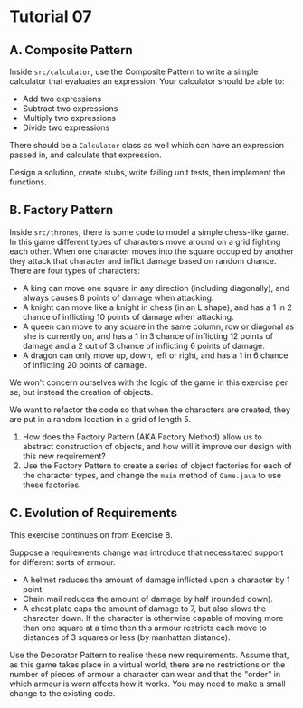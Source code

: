 # Tutorial 07
## A. Composite Pattern
Inside `src/calculator`, use the Composite Pattern to write a simple calculator that evaluates an expression. Your calculator should be able to:

- Add two expressions
- Subtract two expressions
- Multiply two expressions
- Divide two expressions

There should be a `Calculator` class as well which can have an expression passed in, and calculate that expression.

Design a solution, create stubs, write failing unit tests, then implement the functions.

## B. Factory Pattern
Inside `src/thrones`, there is some code to model a simple chess-like game. In this game different types of characters move around on a grid fighting each other. When one character moves into the square occupied by another they attack that character and inflict damage based on random chance. There are four types of characters:

- A king can move one square in any direction (including diagonally), and always causes 8 points of damage when attacking.
- A knight can move like a knight in chess (in an L shape), and has a 1 in 2 chance of inflicting 10 points of damage when attacking.
- A queen can move to any square in the same column, row or diagonal as she is currently on, and has a 1 in 3 chance of inflicting 12 points of damage and a 2 out of 3 chance of inflicting 6 points of damage.
- A dragon can only move up, down, left or right, and has a 1 in 6 chance of inflicting 20 points of damage.

We won't concern ourselves with the logic of the game in this exercise per se, but instead the creation of objects.

We want to refactor the code so that when the characters are created, they are put in a random location in a grid of length 5.
1. How does the Factory Pattern (AKA Factory Method) allow us to abstract construction of objects, and how will it improve our design with this new requirement?
2. Use the Factory Pattern to create a series of object factories for each of the character types, and change the `main` method of `Game.java` to use these factories.

## C. Evolution of Requirements
This exercise continues on from Exercise B.

Suppose a requirements change was introduce that necessitated support for different sorts of armour.

- A helmet reduces the amount of damage inflicted upon a character by 1 point.
- Chain mail reduces the amount of damage by half (rounded down).
- A chest plate caps the amount of damage to 7, but also slows the character down. If the character is otherwise capable of moving more than one square at a time then this armour restricts each move to distances of 3 squares or less (by manhattan distance).

Use the Decorator Pattern to realise these new requirements. Assume that, as this game takes place in a virtual world, there are no restrictions on the number of pieces of armour a character can wear and that the "order" in which armour is worn affects how it works. You may need to make a small change to the existing code.

